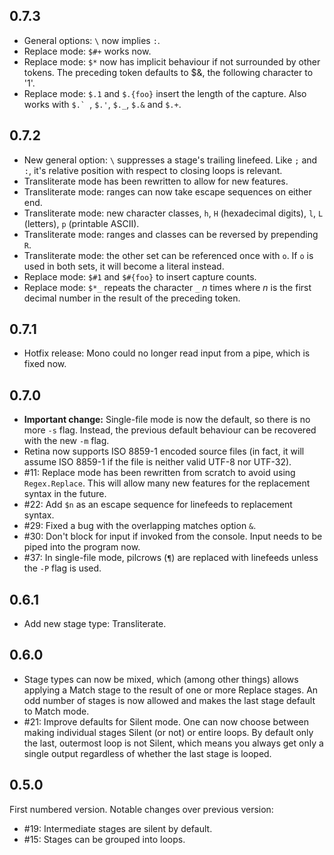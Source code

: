 ## 0.7.3

- General options: `\` now implies `:`.
- Replace mode: `$#+` works now.
- Replace mode: `$*` now has implicit behaviour if not surrounded by other tokens. The preceding token defaults to $&, the following character to '1'.
- Replace mode: `$.1` and `$.{foo}` insert the length of the capture. Also works with ``$.` ``, `$.'`, `$._`, `$.&` and `$.+`.

## 0.7.2

- New general option: `\` suppresses a stage's trailing linefeed. Like `;` and `:`, it's relative position with respect to closing loops is relevant.
- Transliterate mode has been rewritten to allow for new features.
- Transliterate mode: ranges can now take escape sequences on either end.
- Transliterate mode: new character classes, `h`, `H` (hexadecimal digits), `l`, `L` (letters), `p` (printable ASCII).
- Transliterate mode: ranges and classes can be reversed by prepending `R`.
- Transliterate mode: the other set can be referenced once with `o`. If `o` is used in both sets, it will become a literal instead.
- Replace mode: `$#1` and `$#{foo}` to insert capture counts.
- Replace mode: `$*_` repeats the character `_` *n* times where *n* is the first decimal number in the result of the preceding token.

## 0.7.1

- Hotfix release: Mono could no longer read input from a pipe, which is fixed now.

## 0.7.0

- **Important change:** Single-file mode is now the default, so there is no more `-s` flag. Instead, the previous default behaviour can be recovered with the new `-m` flag.
- Retina now supports ISO 8859-1 encoded source files (in fact, it will assume ISO 8859-1 if the file is neither valid UTF-8 nor UTF-32).
- #11: Replace mode has been rewritten from scratch to avoid using `Regex.Replace`. This will allow many new features for the replacement syntax in the future.
- #22: Add `$n` as an escape sequence for linefeeds to replacement syntax.
- #29: Fixed a bug with the overlapping matches option `&`.
- #30: Don't block for input if invoked from the console. Input needs to be piped into the program now.
- #37: In single-file mode, pilcrows (`¶`) are replaced with linefeeds unless the `-P` flag is used.

## 0.6.1

- Add new stage type: Transliterate.

## 0.6.0

- Stage types can now be mixed, which (among other things) allows applying a 
  Match stage to the result of one or more Replace stages. An odd number of
  stages is now allowed and makes the last stage default to Match mode.
- #21: Improve defaults for Silent mode. One can now choose between making
  individual stages Silent (or not) or entire loops. By default only the
  last, outermost loop is not Silent, which means you always get only a
  single output regardless of whether the last stage is looped.

## 0.5.0

First numbered version. Notable changes over previous version:

- #19: Intermediate stages are silent by default.
- #15: Stages can be grouped into loops.